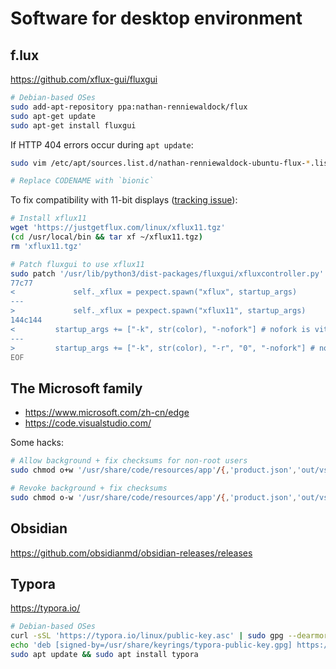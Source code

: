 # Software for desktop environment

## f.lux

https://github.com/xflux-gui/fluxgui

```sh
# Debian-based OSes
sudo add-apt-repository ppa:nathan-renniewaldock/flux
sudo apt-get update
sudo apt-get install fluxgui
```

If HTTP 404 errors occur during `apt update`:

```sh
sudo vim /etc/apt/sources.list.d/nathan-renniewaldock-ubuntu-flux-*.list

# Replace CODENAME with `bionic`
```

To fix compatibility with 11-bit displays ([tracking issue](https://github.com/xflux-gui/fluxgui/issues/27)):

```sh
# Install xflux11
wget 'https://justgetflux.com/linux/xflux11.tgz'
(cd /usr/local/bin && tar xf ~/xflux11.tgz)
rm 'xflux11.tgz'

# Patch fluxgui to use xflux11
sudo patch '/usr/lib/python3/dist-packages/fluxgui/xfluxcontroller.py' <<EOF
77c77
<             self._xflux = pexpect.spawn("xflux", startup_args)
---
>             self._xflux = pexpect.spawn("xflux11", startup_args)
144c144
<         startup_args += ["-k", str(color), "-nofork"] # nofork is vital
---
>         startup_args += ["-k", str(color), "-r", "0", "-nofork"] # nofork is vital
EOF
```

## The Microsoft family

- https://www.microsoft.com/zh-cn/edge
- https://code.visualstudio.com/

Some hacks:

```sh
# Allow background + fix checksums for non-root users
sudo chmod o+w '/usr/share/code/resources/app'/{,'product.json','out/vs/workbench/workbench.desktop.main.css'}

# Revoke background + fix checksums
sudo chmod o-w '/usr/share/code/resources/app'/{,'product.json','out/vs/workbench/workbench.desktop.main.css'}
```

## Obsidian

https://github.com/obsidianmd/obsidian-releases/releases

## Typora

https://typora.io/

```sh
# Debian-based OSes
curl -sSL 'https://typora.io/linux/public-key.asc' | sudo gpg --dearmor -o '/usr/share/keyrings/typora-public-key.gpg'
echo 'deb [signed-by=/usr/share/keyrings/typora-public-key.gpg] https://typora.io/linux ./' | sudo tee '/etc/apt/sources.list.d/typora.list'
sudo apt update && sudo apt install typora
```
